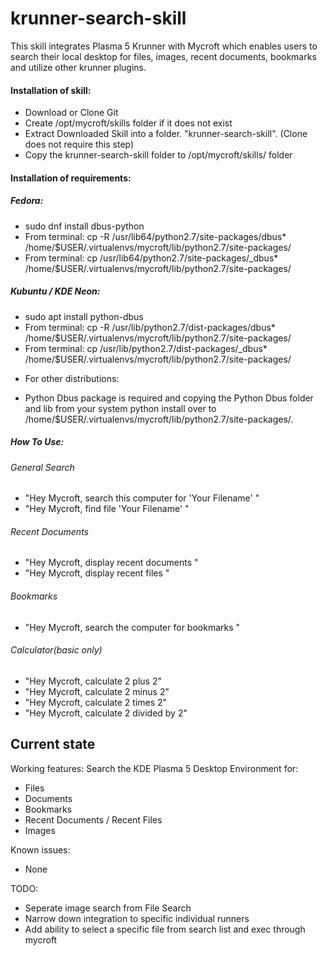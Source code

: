 # krunner-search-skill
This skill integrates Plasma 5 Krunner with Mycroft which enables users to search their local desktop for files, images, recent documents, bookmarks and utilize other krunner plugins.

#### Installation of skill:
* Download or Clone Git
* Create /opt/mycroft/skills folder if it does not exist
* Extract Downloaded Skill into a folder. "krunner-search-skill". (Clone does not require this step)
* Copy the krunner-search-skill folder to /opt/mycroft/skills/ folder

#### Installation of requirements:
##### Fedora: 
- sudo dnf install dbus-python
- From terminal: cp -R /usr/lib64/python2.7/site-packages/dbus* /home/$USER/.virtualenvs/mycroft/lib/python2.7/site-packages/
- From terminal: cp /usr/lib64/python2.7/site-packages/_dbus* /home/$USER/.virtualenvs/mycroft/lib/python2.7/site-packages/

##### Kubuntu / KDE Neon: 
- sudo apt install python-dbus
- From terminal: cp -R /usr/lib/python2.7/dist-packages/dbus* /home/$USER/.virtualenvs/mycroft/lib/python2.7/site-packages/
- From terminal: cp /usr/lib/python2.7/dist-packages/_dbus* /home/$USER/.virtualenvs/mycroft/lib/python2.7/site-packages/

* For other distributions:
- Python Dbus package is required and copying the Python Dbus folder and lib from your system python install over to /home/$USER/.virtualenvs/mycroft/lib/python2.7/site-packages/.

##### How To Use: 
###### General Search
- "Hey Mycroft, search this computer for 'Your Filename' "
- "Hey Mycroft, find file 'Your Filename' "

###### Recent Documents
- "Hey Mycroft, display recent documents "
- "Hey Mycroft, display recent files "

###### Bookmarks
- "Hey Mycroft, search the computer for bookmarks "

###### Calculator(basic only)
- "Hey Mycroft, calculate 2 plus 2"
- "Hey Mycroft, calculate 2 minus 2"
- "Hey Mycroft, calculate 2 times 2"
- "Hey Mycroft, calculate 2 divided by 2"

## Current state

Working features:
Search the KDE Plasma 5 Desktop Environment for:
* Files
* Documents
* Bookmarks
* Recent Documents / Recent Files
* Images

Known issues:
* None

TODO:
* Seperate image search from File Search
* Narrow down integration to specific individual runners
* Add ability to select a specific file from search list and exec through mycroft
